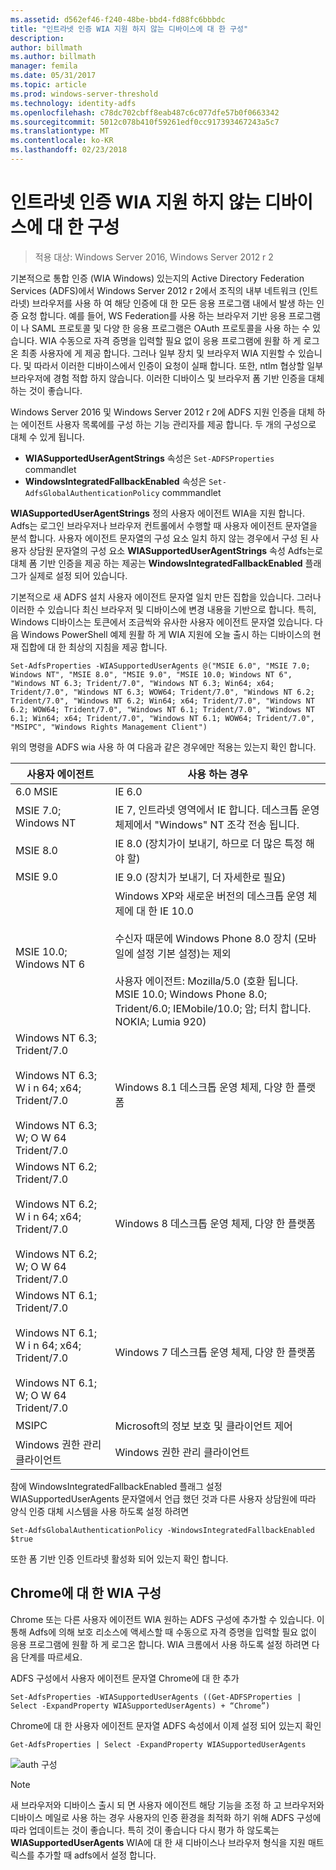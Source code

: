```yaml
---
ms.assetid: d562ef46-f240-48be-bbd4-fd88fc6bbbdc
title: "인트라넷 인증 WIA 지원 하지 않는 디바이스에 대 한 구성"
description: 
author: billmath
ms.author: billmath
manager: femila
ms.date: 05/31/2017
ms.topic: article
ms.prod: windows-server-threshold
ms.technology: identity-adfs
ms.openlocfilehash: c78dc702cbff8eab487c6c077dfe57b0f0663342
ms.sourcegitcommit: 5012c078b410f59261edf0cc917393467243a5c7
ms.translationtype: MT
ms.contentlocale: ko-KR
ms.lasthandoff: 02/23/2018
---
```

# <a name="configuring-intranet-forms-based-authentication-for-devices-that-do-not-support-wia"></a>인트라넷 인증 WIA 지원 하지 않는 디바이스에 대 한 구성

>적용 대상: Windows Server 2016, Windows Server 2012 r 2

기본적으로 통합 인증 (WIA Windows) 있는지의 Active Directory Federation Services (ADFS)에서 Windows Server 2012 r 2에서 조직의 내부 네트워크 (인트라넷) 브라우저를 사용 하 여 해당 인증에 대 한 모든 응용 프로그램 내에서 발생 하는 인증 요청 합니다. 예를 들어, WS Federation를 사용 하는 브라우저 기반 응용 프로그램이 나 SAML 프로토콜 및 다양 한 응용 프로그램은 OAuth 프로토콜을 사용 하는 수 있습니다. WIA 수동으로 자격 증명을 입력할 필요 없이 응용 프로그램에 원활 하 게 로그온 최종 사용자에 게 제공 합니다. 그러나 일부 장치 및 브라우저 WIA 지원할 수 있습니다. 및 따라서 이러한 디바이스에서 인증이 요청이 실패 합니다. 또한, ntlm 협상할 일부 브라우저에 경험 적합 하지 않습니다. 이러한 디바이스 및 브라우저 폼 기반 인증을 대체 하는 것이 좋습니다.

Windows Server 2016 및 Windows Server 2012 r 2에 ADFS 지원 인증을 대체 하는 에이전트 사용자 목록에를 구성 하는 기능 관리자를 제공 합니다. 두 개의 구성으로 대체 수 있게 됩니다.


- **WIASupportedUserAgentStrings** 속성은 `Set-ADFSProperties` commandlet
- **WindowsIntegratedFallbackEnabled** 속성은 `Set-AdfsGlobalAuthenticationPolicy` commmandlet

**WIASupportedUserAgentStrings** 정의 사용자 에이전트 WIA을 지원 합니다. Adfs는 로그인 브라우저나 브라우저 컨트롤에서 수행할 때 사용자 에이전트 문자열을 분석 합니다. 사용자 에이전트 문자열의 구성 요소 일치 하지 않는 경우에서 구성 된 사용자 상담원 문자열의 구성 요소 **WIASupportedUserAgentStrings** 속성 Adfs는로 대체 폼 기반 인증을 제공 하는 제공는 **WindowsIntegratedFallbackEnabled** 플래그가 실제로 설정 되어 있습니다.

기본적으로 새 ADFS 설치 사용자 에이전트 문자열 일치 만든 집합을 있습니다. 그러나 이러한 수 있습니다 최신 브라우저 및 디바이스에 변경 내용을 기반으로 합니다. 특히, Windows 디바이스는 토큰에서 조금씩와 유사한 사용자 에이전트 문자열 있습니다. 다음 Windows PowerShell 예제 원활 하 게 WIA 지원에 오늘 출시 하는 디바이스의 현재 집합에 대 한 최상의 지침을 제공 합니다.

    Set-AdfsProperties -WIASupportedUserAgents @("MSIE 6.0", "MSIE 7.0; Windows NT", "MSIE 8.0", "MSIE 9.0", "MSIE 10.0; Windows NT 6", "Windows NT 6.3; Trident/7.0", "Windows NT 6.3; Win64; x64; Trident/7.0", "Windows NT 6.3; WOW64; Trident/7.0", "Windows NT 6.2; Trident/7.0", "Windows NT 6.2; Win64; x64; Trident/7.0", "Windows NT 6.2; WOW64; Trident/7.0", "Windows NT 6.1; Trident/7.0", "Windows NT 6.1; Win64; x64; Trident/7.0", "Windows NT 6.1; WOW64; Trident/7.0", "MSIPC", "Windows Rights Management Client")

위의 명령을 ADFS wia 사용 하 여 다음과 같은 경우에만 적용는 있는지 확인 합니다.

사용자 에이전트|사용 하는 경우|
-----|-----|
6.0 MSIE|IE 6.0|
MSIE 7.0; Windows NT|IE 7, 인트라넷 영역에서 IE 합니다. 데스크톱 운영 체제에서 "Windows" NT 조각 전송 됩니다.|
MSIE 8.0|IE 8.0 (장치가이 보내기, 하므로 더 많은 특정 해야 할)|
MSIE 9.0|IE 9.0 (장치가 보내기, 더 자세한로 필요)|
MSIE 10.0; Windows NT 6|Windows XP와 새로운 버전의 데스크톱 운영 체제에 대 한 IE 10.0</br></br>수신자 때문에 Windows Phone 8.0 장치 (모바일에 설정 기본 설정)는 제외</br></br>사용자 에이전트: Mozilla/5.0 (호환 됩니다. MSIE 10.0; Windows Phone 8.0; Trident/6.0; IEMobile/10.0; 암; 터치 합니다. NOKIA; Lumia 920)|
Windows NT 6.3; Trident/7.0</br></br>Windows NT 6.3; W i n 64; x64; Trident/7.0</br></br>Windows NT 6.3; W; O W 64 Trident/7.0| Windows 8.1 데스크톱 운영 체제, 다양 한 플랫폼|
Windows NT 6.2; Trident/7.0</br></br>Windows NT 6.2; W i n 64; x64; Trident/7.0</br></br>Windows NT 6.2; W; O W 64 Trident/7.0|Windows 8 데스크톱 운영 체제, 다양 한 플랫폼|
Windows NT 6.1; Trident/7.0</br></br>Windows NT 6.1; W i n 64; x64; Trident/7.0</br></br>Windows NT 6.1; W; O W 64 Trident/7.0|Windows 7 데스크톱 운영 체제, 다양 한 플랫폼|
MSIPC| Microsoft의 정보 보호 및 클라이언트 제어|
Windows 권한 관리 클라이언트|Windows 권한 관리 클라이언트|

참에 WindowsIntegratedFallbackEnabled 플래그 설정 WIASupportedUserAgents 문자열에서 언급 했던 것과 다른 사용자 상담원에 따라 양식 인증 대체 시스템을 사용 하도록 설정 하려면

    Set-AdfsGlobalAuthenticationPolicy -WindowsIntegratedFallbackEnabled $true

또한 폼 기반 인증 인트라넷 활성화 되어 있는지 확인 합니다.

## <a name="configuring-wia-for-chrome"></a>Chrome에 대 한 WIA 구성
Chrome 또는 다른 사용자 에이전트 WIA 원하는 ADFS 구성에 추가할 수 있습니다. 이 통해 Adfs에 의해 보호 리소스에 액세스할 때 수동으로 자격 증명을 입력할 필요 없이 응용 프로그램에 원활 하 게 로그온 합니다. WIA 크롬에서 사용 하도록 설정 하려면 다음 단계를 따르세요.

ADFS 구성에서 사용자 에이전트 문자열 Chrome에 대 한 추가

    Set-AdfsProperties -WIASupportedUserAgents ((Get-ADFSProperties | Select -ExpandProperty WIASupportedUserAgents) + “Chrome”)
    
Chrome에 대 한 사용자 에이전트 문자열 ADFS 속성에서 이제 설정 되어 있는지 확인

    Get-AdfsProperties | Select -ExpandProperty WIASupportedUserAgents

![auth 구성](media/Configure-intranet-forms-based-authentication-for-devices-that-do-not-support-WIA/chrome1.png) 

>[!NOTE]   
> 새 브라우저와 디바이스 출시 되 면 사용자 에이전트 해당 기능을 조정 하 고 브라우저와 디바이스 메일로 사용 하는 경우 사용자의 인증 환경을 최적화 하기 위해 ADFS 구성에 따라 업데이트는 것이 좋습니다. 특히 것이 좋습니다 다시 평가 하 않도록는 **WIASupportedUserAgents** WIA에 대 한 새 디바이스나 브라우저 형식을 지원 매트릭스를 추가할 때 adfs에서 설정 합니다.


